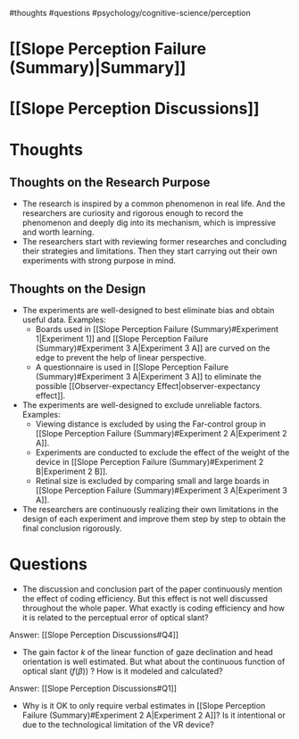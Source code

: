 #thoughts #questions #psychology/cognitive-science/perception

# [[Slope Perception Failure (Summary)|Summary]]

# [[Slope Perception Discussions]]

# Thoughts

## Thoughts on the Research Purpose

 - The research is inspired by a common phenomenon in real life. And the researchers are curiosity and rigorous enough to record the phenomenon and deeply dig into its mechanism, which is impressive and worth learning.
 - The researchers start with reviewing former researches and concluding their strategies and limitations. Then they start carrying out their own experiments with strong purpose in mind.

## Thoughts on the Design

 - The experiments are well-designed to best eliminate bias and obtain useful data. Examples:
	 - Boards used in [[Slope Perception Failure (Summary)#Experiment 1|Experiment 1]] and [[Slope Perception Failure (Summary)#Experiment 3 A|Experiment 3 A]] are curved on the edge to prevent the help of linear perspective.
	 - A questionnaire is used in [[Slope Perception Failure (Summary)#Experiment 3 A|Experiment 3 A]] to eliminate the possible [[Observer-expectancy Effect|observer-expectancy effect]].
 - The experiments are well-designed to exclude unreliable factors. Examples:
	 - Viewing distance is excluded by using the Far-control group in [[Slope Perception Failure (Summary)#Experiment 2 A|Experiment 2 A]].
	 - Experiments are conducted to exclude the effect of the weight of the device in [[Slope Perception Failure (Summary)#Experiment 2 B|Experiment 2 B]].
	 - Retinal size is excluded by comparing small and large boards in [[Slope Perception Failure (Summary)#Experiment 3 A|Experiment 3 A]].
 - The researchers are continuously realizing their own limitations in the design of each experiment and improve them step by step to obtain the final conclusion rigorously.

# Questions

 - The discussion and conclusion part of the paper continuously mention the effect of coding efficiency. But this effect is not well discussed throughout the whole paper. What exactly is coding efficiency and how it is related to the perceptual error of optical slant?
 

 Answer: [[Slope Perception Discussions#Q4]]

 
 - The gain factor $k$ of the linear function of gaze declination and head orientation is well estimated. But what about the continuous function of optical slant ($f(\beta)$) ? How is it modeled and calculated?

 Answer: [[Slope Perception Discussions#Q1]]

 - Why is it OK to only require verbal estimates in [[Slope Perception Failure (Summary)#Experiment 2 A|Experiment 2 A]]? Is it intentional or due to the technological limitation of the VR device?
